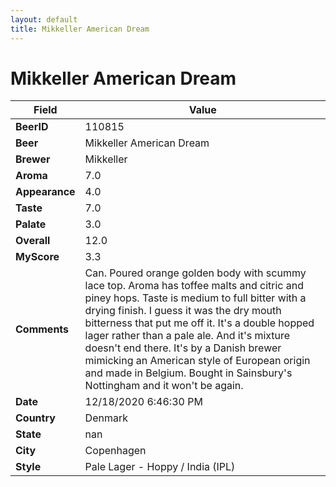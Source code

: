 ```yaml
---
layout: default
title: Mikkeller American Dream 
---
```


# Mikkeller American Dream 

| Field         | Value     |
|---------------|-----------|
| **BeerID** | 110815 |
| **Beer** | Mikkeller American Dream  |
| **Brewer** | Mikkeller |
| **Aroma** | 7.0 |
| **Appearance** | 4.0 |
| **Taste** | 7.0 |
| **Palate** | 3.0 |
| **Overall** | 12.0 |
| **MyScore** | 3.3 |
| **Comments** | Can. Poured orange golden body with scummy lace top. Aroma has toffee malts and citric and piney hops. Taste is medium to full bitter with a drying finish. I guess it was the dry mouth bitterness that put me off it. It's a double hopped lager rather than a pale ale. And it's mixture doesn't end there. It's by a Danish brewer mimicking an American style of European origin and made in Belgium. Bought in Sainsbury's Nottingham and it won't be again. |
| **Date** | 12/18/2020 6:46:30 PM |
| **Country** | Denmark |
| **State** | nan |
| **City** | Copenhagen |
| **Style** | Pale Lager - Hoppy / India (IPL) |
